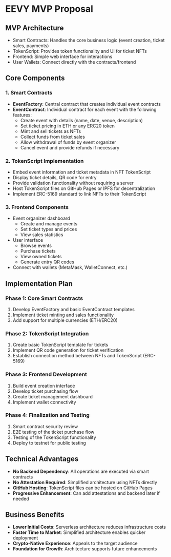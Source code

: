 # EEVY MVP Proposal

## MVP Architecture
- Smart Contracts: Handles the core business logic (event creation, ticket sales, payments)
- TokenScript: Provides token functionality and UI for ticket NFTs
- Frontend: Simple web interface for interactions
- User Wallets: Connect directly with the contracts/frontend

## Core Components

### 1. Smart Contracts
- **EventFactory**: Central contract that creates individual event contracts
- **EventContract**: Individual contract for each event with the following features:
  - Create event with details (name, date, venue, description)
  - Set ticket pricing in ETH or any ERC20 token
  - Mint and sell tickets as NFTs
  - Collect funds from ticket sales
  - Allow withdrawal of funds by event organizer
  - Cancel event and provide refunds if necessary

### 2. TokenScript Implementation
- Embed event information and ticket metadata in NFT TokenScript
- Display ticket details, QR code for entry
- Provide validation functionality without requiring a server
- Host TokenScript files on GitHub Pages or IPFS for decentralization
- Implement ERC-5169 standard to link NFTs to their TokenScript

### 3. Frontend Components
- Event organizer dashboard
  - Create and manage events
  - Set ticket types and prices
  - View sales statistics
- User interface
  - Browse events
  - Purchase tickets
  - View owned tickets
  - Generate entry QR codes
- Connect with wallets (MetaMask, WalletConnect, etc.)

## Implementation Plan

### Phase 1: Core Smart Contracts
1. Develop EventFactory and basic EventContract templates
2. Implement ticket minting and sales functionality
3. Add support for multiple currencies (ETH/ERC20)

### Phase 2: TokenScript Integration
1. Create basic TokenScript template for tickets
2. Implement QR code generation for ticket verification
3. Establish connection method between NFTs and TokenScript (ERC-5169)

### Phase 3: Frontend Development
1. Build event creation interface
2. Develop ticket purchasing flow
3. Create ticket management dashboard
4. Implement wallet connectivity

### Phase 4: Finalization and Testing
1. Smart contract security review
2. E2E testing of the ticket purchase flow
3. Testing of the TokenScript functionality
4. Deploy to testnet for public testing

## Technical Advantages
- **No Backend Dependency**: All operations are executed via smart contracts
- **No Attestation Required**: Simplified architecture using NFTs directly
- **GitHub Hosting**: TokenScript files can be hosted on GitHub Pages
- **Progressive Enhancement**: Can add attestations and backend later if needed

## Business Benefits
- **Lower Initial Costs**: Serverless architecture reduces infrastructure costs
- **Faster Time to Market**: Simplified architecture enables quicker deployment
- **Crypto-Native Experience**: Appeals to the target audience
- **Foundation for Growth**: Architecture supports future enhancements 